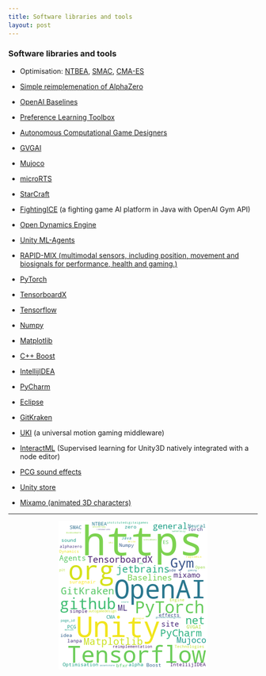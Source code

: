 ```yaml
---
title: Software libraries and tools
layout: post
---
```


### Software libraries and tools

* Optimisation: <a href='https://github.com/SimonLucas/ntbea'>NTBEA</a>, <a href='https://github.com/automl/SMAC3'>SMAC</a>, <a href='http://cma.gforge.inria.fr/'>CMA-ES</a>
* <a href='https://github.com/suragnair/alpha-zero-general'>Simple reimplemenation of AlphaZero</a>
* <a href='https://github.com/openai/baselines'>OpenAI Baselines</a>
* <a href='http://plt.institutedigitalgames.com/'>Preference Learning Toolbox</a>
* <a href='http://autogamedesign.eu/?page_id=119'>Autonomous Computational Game Designers</a>

* <a href='http://gvgai.net'>GVGAI</a>
* <a href='http://www.mujoco.org/'>Mujoco</a>
* <a href='https://sites.google.com/site/micrortsaicompetition/home'>microRTS</a>
* <a href='https://www.cs.mun.ca/~dchurchill/starcraftaicomp/'>StarCraft</a>
* <a href='http://www.ice.ci.ritsumei.ac.jp/~ftgaic/index-2.html'>FightingICE</a> (a fighting game AI platform in Java with OpenAI Gym API)
* <a href='https://www.ode.org/'>Open Dynamics Engine</a>
* <a href='https://github.com/Unity-Technologies/ml-agents'>Unity ML-Agents</a>
* <a href='http://rapidmix.goldsmithsdigital.com/'>RAPID-MIX (multimodal sensors, including position, movement and biosignals for performance, health and gaming.)</a>

* <a href='https://pytorch.org/'>PyTorch</a>
* <a href='https://github.com/lanpa/tensorboardX'>TensorboardX</a>
* <a href='https://www.tensorflow.org/'>Tensorflow</a>
* <a href='https://numpy.org/'>Numpy</a>
* <a href='https://matplotlib.org/'>Matplotlib</a>
* <a href='https://www.boost.org/'>C++ Boost</a>

* <a href='https://www.jetbrains.com/idea/'>IntellijIDEA</a>
* <a href='https://www.jetbrains.com/pycharm/'>PyCharm</a>
* <a href='https://www.eclipse.org/downloads/'>Eclipse</a>
* <a href='https://www.gitkraken.com/'>GitKraken</a>
* <a href='https://sites.google.com/site/icelabuki/'>UKI</a> (a universal motion gaming middleware)
* <a href='http://interactml.com/'>InteractML</a> (Supervised learning for Unity3D natively integrated with a node editor)

* <a href='https://www.bfxr.net/'>PCG sound effects</a>
* <a href='https://assetstore.unity.com/'>Unity store</a>
* <a href='https://www.mixamo.com/'>Mixamo (animated 3D characters)</a>



<hr><center><img src='assets/png/q7-wordcloud.png' /></center>